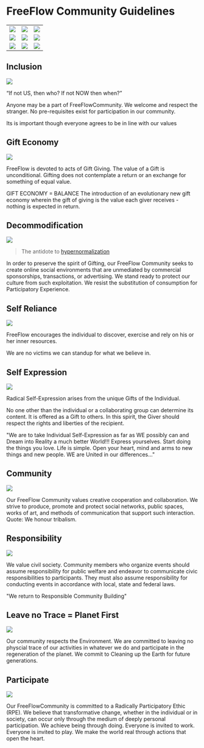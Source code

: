 

# FreeFlow Community Guidelines 


|   |   |   |
|:-:|:-:|:-:|
|  ![](img/principles_01.png) | ![](img/principles_02.png)  |  ![](img/principles_03_.jpg) |
|  ![](img/principles_04.png) | ![](img/principles_05_.jpg)  |  ![](img/principles_06.png) |
|  ![](img/principles_07.png) | ![](img/principles_08_.jpg)  |  ![](img/principles_09.png) |

## Inclusion

![](img/principles_01.png)


“If not US, then who? If not NOW then when?” 

Anyone may be a part of FreeFlowCommunity. We welcome and respect the stranger. No pre-requisites exist for participation in our community.

Its is important though everyone agrees to be in line with our values

## Gift Economy

![](img/principles_02.png)

FreeFlow is devoted to acts of Gift Giving. The value of a Gift is unconditional. Gifting does not contemplate a return or an exchange for something of equal value.

GIFT ECONOMY = BALANCE
The introduction of an evolutionary new gift economy wherein the gift of giving is the value each giver receives - nothing is expected in return. 

## Decommodification


![](img/principles_03_.jpg)

> The antidote to [hypernormalization](https://www.youtube.com/watch?v=Gr7T07WfIhM)


In order to preserve the spirit of Gifting, our FreeFlow Community seeks to create online social environments that are unmediated by commercial sponsorships, transactions, or advertising. We stand ready to protect our culture from such exploitation. We resist the substitution of consumption for Participatory Experience.

## Self Reliance

![](img/principles_04.png)

FreeFlow encourages the individual to discover, exercise and rely on his or her inner resources.

We are no victims we can standup for what we believe in.

## Self Expression

![](img/principles_05_.jpg)

Radical Self-Expression arises from the unique Gifts of the Individual. 

No one other than the individual or a collaborating group can determine its content. It is offered as a Gift to others. In this spirit, the Giver should respect the rights and liberties of the recipient.

"We are to take Individual Self-Expression as far as WE possibly can and Dream into Reality a much better World!!! Express yourselves. Start doing the things you love. Life is simple. Open your heart, mind and arms to new things and new people. WE are United in our differences..."

## Community

![](img/principles_06.png)

Our FreeFlow Community values creative cooperation and collaboration. We strive to produce, promote and protect social networks, public spaces, works of art, and methods of communication that support such interaction.
Quote: We honour tribalism.

## Responsibility

![](img/principles_07.png)

We value civil society. Community members who organize events should assume responsibility for public welfare and endeavor to communicate civic responsibilities to participants. They must also assume responsibility for conducting events in accordance with local, state and federal laws.

"We return to Responsible Community Building"

## Leave no Trace = Planet First

![](img/principles_08_.jpg)

Our community respects the Environment. We are committed to leaving no physcial trace of our activities in whatever we do and participate in the regeneration of the planet. We commit to Cleaning up the Earth for future generations. 

## Participate

![](img/principles_09.png)

Our FreeFlowCommunity is committed to a Radically Participatory Ethic (RPE). We believe that transformative change, whether in the individual or in society, can occur only through the medium of deeply personal participation. We achieve being through doing. Everyone is invited to work. Everyone is invited to play. We make the world real through actions that open the heart.

